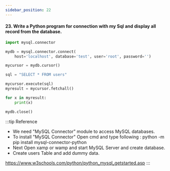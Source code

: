 ```yaml
---
sidebar_position: 22
---
```


#### 23. Write a Python program for connection with my Sql and display all record from the database.

```python
import mysql.connector

mydb = mysql.connector.connect(
    host='localhost', database='test', user='root', password='')

mycursor = mydb.cursor()

sql = "SELECT * FROM users"

mycursor.execute(sql)
myresult = mycursor.fetchall()

for x in myresult:
    print(x)

mydb.close()
```

:::tip Reference

- We need "MySQL Connector" module to access MySQL databases.
- To install "MySQL Connector" Open cmd and type following :
  python -m pip install mysql-connector-python
- Next Open xamp or wamp and start MySQL Server and create database.
- Create users Table and add dummy data.

https://www.w3schools.com/python/python_mysql_getstarted.asp
:::
